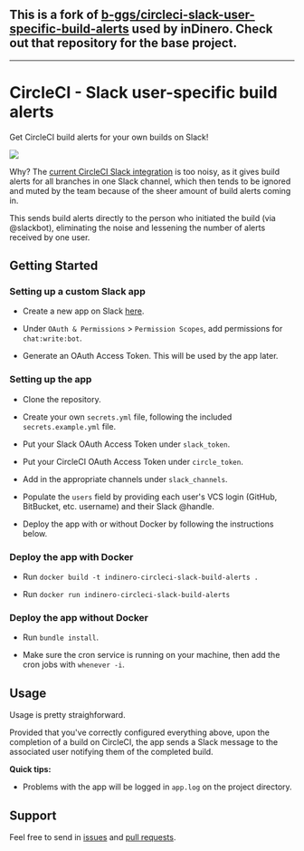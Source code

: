 ## This is a fork of [b-ggs/circleci-slack-user-specific-build-alerts](https://github.com/b-ggs/circleci-slack-user-specific-build-alerts) used by inDinero. Check out that repository for the base project.

---

# CircleCI - Slack user-specific build alerts

Get CircleCI build alerts for your own builds on Slack!

![](http://i.imgur.com/XM4EoXL.png)

Why? The [current CircleCI Slack integration](https://slack.com/apps/A0F7VRE7N-circleci) is too noisy, as it gives build alerts for all branches in one Slack channel, which then tends to be ignored and muted by the team because of the sheer amount of build alerts coming in.

This sends build alerts directly to the person who initiated the build (via @slackbot), eliminating the noise and lessening the number of alerts received by one user.

## Getting Started

### Setting up a custom Slack app

- Create a new app on Slack [here](https://api.slack.com/apps).

- Under `OAuth & Permissions` > `Permission Scopes`, add permissions for `chat:write:bot`.

- Generate an OAuth Access Token. This will be used by the app later.

### Setting up the app

- Clone the repository.

- Create your own `secrets.yml` file, following the included `secrets.example.yml` file.

- Put your Slack OAuth Access Token under `slack_token`.

- Put your CircleCI OAuth Access Token under `circle_token`.

- Add in the appropriate channels under `slack_channels`.

- Populate the `users` field by providing each user's VCS login (GitHub, BitBucket, etc. username) and their Slack @handle.

- Deploy the app with or without Docker by following the instructions below.

### Deploy the app with Docker

- Run `docker build -t indinero-circleci-slack-build-alerts .`

- Run `docker run indinero-circleci-slack-build-alerts`

### Deploy the app without Docker

- Run `bundle install`.

- Make sure the cron service is running on your machine, then add the cron jobs with `whenever -i`.

## Usage

Usage is pretty straighforward.

Provided that you've correctly configured everything above, upon the completion of a build on CircleCI, the app sends a Slack message to the associated user notifying them of the completed build.

**Quick tips:**

- Problems with the app will be logged in `app.log` on the project directory.

## Support

Feel free to send in [issues](https://github.com/b-ggs/indinero-circleci-slack-build-alerts/issues) and [pull requests](https://github.com/b-ggs/indinero-circleci-slack-build-alerts/pulls).
